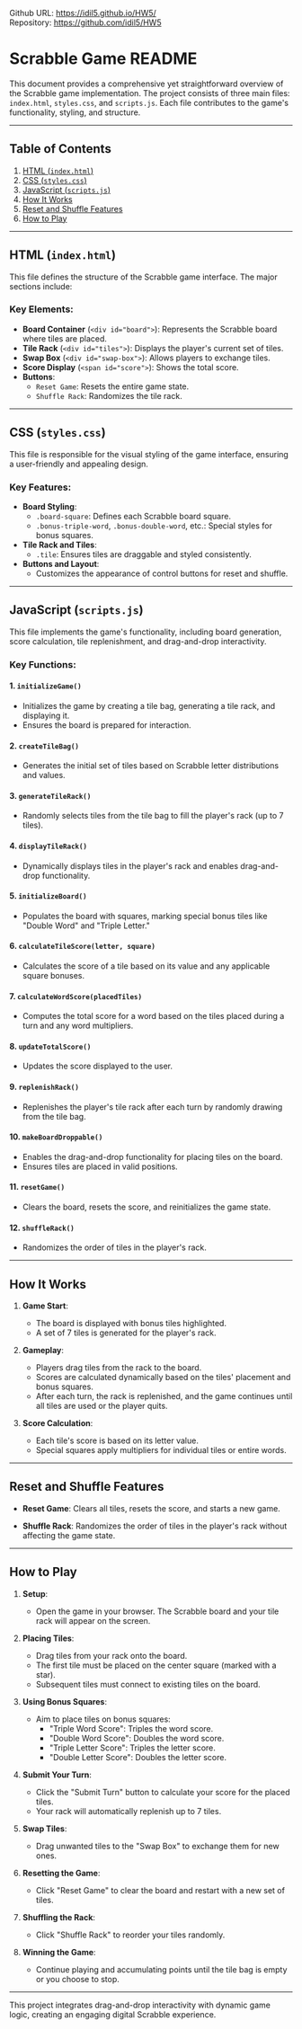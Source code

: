 Github URL: https://idil5.github.io/HW5/   
Repository: https://github.com/idil5/HW5
# Scrabble Game README

This document provides a comprehensive yet straightforward overview of the Scrabble game implementation. The project consists of three main files: `index.html`, `styles.css`, and `scripts.js`. Each file contributes to the game's functionality, styling, and structure.

---

## Table of Contents
1. [HTML (`index.html`)](#html-indexhtml)
2. [CSS (`styles.css`)](#css-stylescss)
3. [JavaScript (`scripts.js`)](#javascript-scriptsjs)
4. [How It Works](#how-it-works)
5. [Reset and Shuffle Features](#reset-and-shuffle-features)
6. [How to Play](#how-to-play)

---

## HTML (`index.html`)
This file defines the structure of the Scrabble game interface. The major sections include:

### Key Elements:
- **Board Container** (`<div id="board">`):
  Represents the Scrabble board where tiles are placed.
- **Tile Rack** (`<div id="tiles">`):
  Displays the player's current set of tiles.
- **Swap Box** (`<div id="swap-box">`):
  Allows players to exchange tiles.
- **Score Display** (`<span id="score">`):
  Shows the total score.
- **Buttons**:
  - `Reset Game`: Resets the entire game state.
  - `Shuffle Rack`: Randomizes the tile rack.

---

## CSS (`styles.css`)
This file is responsible for the visual styling of the game interface, ensuring a user-friendly and appealing design.

### Key Features:
- **Board Styling**:
  - `.board-square`: Defines each Scrabble board square.
  - `.bonus-triple-word`, `.bonus-double-word`, etc.: Special styles for bonus squares.
- **Tile Rack and Tiles**:
  - `.tile`: Ensures tiles are draggable and styled consistently.
- **Buttons and Layout**:
  - Customizes the appearance of control buttons for reset and shuffle.

---

## JavaScript (`scripts.js`)
This file implements the game's functionality, including board generation, score calculation, tile replenishment, and drag-and-drop interactivity.

### Key Functions:

#### 1. **`initializeGame()`**
- Initializes the game by creating a tile bag, generating a tile rack, and displaying it.
- Ensures the board is prepared for interaction.

#### 2. **`createTileBag()`**
- Generates the initial set of tiles based on Scrabble letter distributions and values.

#### 3. **`generateTileRack()`**
- Randomly selects tiles from the tile bag to fill the player's rack (up to 7 tiles).

#### 4. **`displayTileRack()`**
- Dynamically displays tiles in the player's rack and enables drag-and-drop functionality.

#### 5. **`initializeBoard()`**
- Populates the board with squares, marking special bonus tiles like "Double Word" and "Triple Letter."

#### 6. **`calculateTileScore(letter, square)`**
- Calculates the score of a tile based on its value and any applicable square bonuses.

#### 7. **`calculateWordScore(placedTiles)`**
- Computes the total score for a word based on the tiles placed during a turn and any word multipliers.

#### 8. **`updateTotalScore()`**
- Updates the score displayed to the user.

#### 9. **`replenishRack()`**
- Replenishes the player's tile rack after each turn by randomly drawing from the tile bag.

#### 10. **`makeBoardDroppable()`**
- Enables the drag-and-drop functionality for placing tiles on the board.
- Ensures tiles are placed in valid positions.

#### 11. **`resetGame()`**
- Clears the board, resets the score, and reinitializes the game state.

#### 12. **`shuffleRack()`**
- Randomizes the order of tiles in the player's rack.

---

## How It Works

1. **Game Start**:
   - The board is displayed with bonus tiles highlighted.
   - A set of 7 tiles is generated for the player's rack.

2. **Gameplay**:
   - Players drag tiles from the rack to the board.
   - Scores are calculated dynamically based on the tiles' placement and bonus squares.
   - After each turn, the rack is replenished, and the game continues until all tiles are used or the player quits.

3. **Score Calculation**:
   - Each tile's score is based on its letter value.
   - Special squares apply multipliers for individual tiles or entire words.

---

## Reset and Shuffle Features

- **Reset Game**:
  Clears all tiles, resets the score, and starts a new game.

- **Shuffle Rack**:
  Randomizes the order of tiles in the player's rack without affecting the game state.

---

## How to Play

1. **Setup**:
   - Open the game in your browser. The Scrabble board and your tile rack will appear on the screen.

2. **Placing Tiles**:
   - Drag tiles from your rack onto the board.
   - The first tile must be placed on the center square (marked with a star).
   - Subsequent tiles must connect to existing tiles on the board.

3. **Using Bonus Squares**:
   - Aim to place tiles on bonus squares:
     - "Triple Word Score": Triples the word score.
     - "Double Word Score": Doubles the word score.
     - "Triple Letter Score": Triples the letter score.
     - "Double Letter Score": Doubles the letter score.

4. **Submit Your Turn**:
   - Click the "Submit Turn" button to calculate your score for the placed tiles.
   - Your rack will automatically replenish up to 7 tiles.

5. **Swap Tiles**:
   - Drag unwanted tiles to the "Swap Box" to exchange them for new ones.

6. **Resetting the Game**:
   - Click "Reset Game" to clear the board and restart with a new set of tiles.

7. **Shuffling the Rack**:
   - Click "Shuffle Rack" to reorder your tiles randomly.

8. **Winning the Game**:
   - Continue playing and accumulating points until the tile bag is empty or you choose to stop.

---

This project integrates drag-and-drop interactivity with dynamic game logic, creating an engaging digital Scrabble experience.

